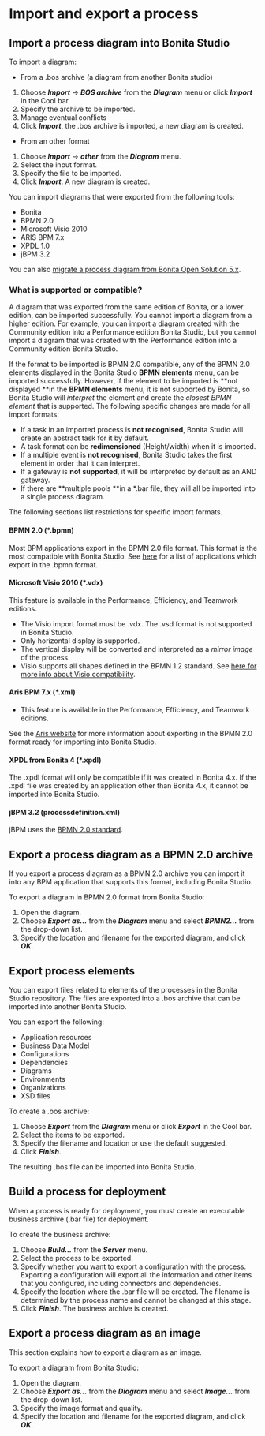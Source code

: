 # Import and export a process

## Import a process diagram into Bonita Studio

To import a diagram:

* From a .bos archive (a diagram from another Bonita studio)
1. Choose **_Import_** -> **_BOS archive_** from the **_Diagram_** menu or click **_Import_** in the Cool bar.
2. Specify the archive to be imported.
3. Manage eventual conflicts
4. Click **_Import_**, the .bos archive is imported, a new diagram is created.  

* From an other format
1. Choose **_Import_** -> **_other_** from the **_Diagram_** menu.
2. Select the input format.
3. Specify the file to be imported.
4. Click **_Import_**. A new diagram is created.

You can import diagrams that were exported from the following tools:

* Bonita
* BPMN 2.0
* Microsoft Visio 2010
* ARIS BPM 7.x
* XPDL 1.0
* jBPM 3.2

You can also [migrate a process diagram from Bonita Open Solution 5.x](migrate-a-process-from-bonita-open-solution-5-x.md).

### What is supported or compatible?

A diagram that was exported from the same edition of Bonita, or a lower edition, can be imported successfully. 
You cannot import a diagram from a higher edition. 
For example, you can import a diagram created with the Community edition into a Performance edition Bonita Studio, 
but you cannot import a diagram that was created with the Performance edition into a Community edition Bonita Studio.

If the format to be imported is BPMN 2.0 compatible, any of the BPMN 2.0 elements displayed in the Bonita Studio **BPMN elements** menu, can be imported successfully. However, if the element to be 
imported is **not displayed **in the **BPMN elements** menu, it is not supported by Bonita, so Bonita Studio will _interpret_ the element and create the _closest BPMN element_
that is supported. The following specific changes are made for all import formats:

* If a task in an imported process is **not recognised**, Bonita Studio will create an abstract task for it by default.
* A task format can be **redimensioned** (Height/width) when it is imported.
* If a multiple event is **not recognised**, Bonita Studio takes the first element in order that it can interpret.
* If a gateway is **not supported**, it will be interpreted by default as an AND gateway.
* If there are **multiple pools **in a \*.bar file, they will all be imported into a single process diagram.

The following sections list restrictions for specific import formats.

#### BPMN 2.0 (\*.bpmn)

Most BPM applications export in the BPMN 2.0 file format. This format is the most compatible with Bonita Studio. See [here](http://www.bpmn.org/#tabs-implementers) for a list of applications 
which export in the .bpmn format.

#### Microsoft Visio 2010 (\*.vdx)

This feature is available in the Performance, Efficiency, and Teamwork editions.

* The Visio import format must be .vdx. The .vsd format is not supported in Bonita Studio.
* Only horizontal display is supported.
* The vertical display will be converted and interpreted as a _mirror image_ of the process.
* Visio supports all shapes defined in the BPMN 1.2 standard. See [here for more info about Visio compatibility](https://blogs.msdn.microsoft.com/visio/2009/12/03/bpmn-support-in-visio-2010/).

#### Aris BPM 7.x (\*.xml)

* This feature is available in the Performance, Efficiency, and Teamwork editions.

See the [Aris website](http://www.softwareag.com/corporate/products/az/aris/default.asp) for 
more information about exporting in the BPMN 2.0 format ready for importing into Bonita Studio.

#### XPDL from Bonita 4 (\*.xpdl)

The .xpdl format will only be compatible if it was created in Bonita 4.x. If the .xpdl file was created by an application other than Bonita 4.x, it cannot be imported into Bonita Studio.

#### jBPM 3.2 (processdefinition.xml)

jBPM uses the [BPMN 2.0 standard](http://www.jboss.org/).

## Export a process diagram as a BPMN 2.0 archive

If you export a process diagram as a BPMN 2.0 archive you can import it into any BPM application that supports this format, including Bonita Studio.

To export a diagram in BPMN 2.0 format from Bonita Studio:

1. Open the diagram.
2. Choose **_Export as..._** from the **_Diagram_** menu and select **_BPMN2..._** from the drop-down list.
3. Specify the location and filename for the exported diagram, and click **_OK_**.

## Export process elements

You can export files related to elements of the processes in the Bonita Studio repository. The files are exported into a .bos archive that can be imported into another Bonita Studio.

You can export the following:

* Application resources
* Business Data Model
* Configurations
* Dependencies
* Diagrams
* Environments
* Organizations
* XSD files

To create a .bos archive:

1. Choose **_Export_** from the **_Diagram_** menu or click **_Export_** in the Cool bar.
2. Select the items to be exported.
3. Specify the filename and location or use the default suggested.
4. Click **_Finish_**.

The resulting .bos file can be imported into Bonita Studio.

## Build a process for deployment

When a process is ready for deployment, you must create an executable business archive (.bar file) for deployment.

To create the business archive:

1. Choose **_Build..._** from the **_Server_** menu.
2. Select the process to be exported.
3. Specify whether you want to export a configuration with the process. Exporting a configuration will export all the information and other items that you 
configured, including connectors and dependencies.
4. Specify the location where the .bar file will be created. The filename is determined by the process name and cannot be changed at this stage.
5. Click **_Finish_**. The business archive is created.

## Export a process diagram as an image

This section explains how to export a diagram as an image.

To export a diagram from Bonita Studio:

1. Open the diagram.
2. Choose **_Export as..._** from the **_Diagram_** menu and select **_Image..._** from the drop-down list.
3. Specify the image format and quality.
4. Specify the location and filename for the exported diagram, and click **_OK_**.
